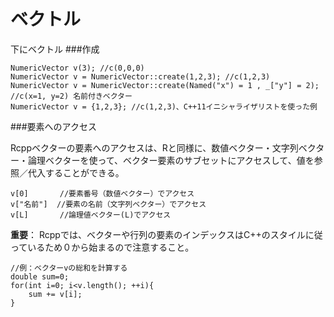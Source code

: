 # ベクトル

下にベクトル
###作成


```
NumericVector v(3); //c(0,0,0)
NumericVector v = NumericVector::create(1,2,3); //c(1,2,3) 
NumericVector v = NumericVector::create(Named("x") = 1 , _["y"] = 2); //c(x=1, y=2) 名前付きベクター
NumericVector v = {1,2,3}; //c(1,2,3)、C++11イニシャライザリストを使った例
```

###要素へのアクセス

Rcppベクターの要素へのアクセスは、Rと同様に、数値ベクター・文字列ベクター・論理ベクターを使って、ベクター要素のサブセットにアクセスして、値を参照／代入することができる。

```
v[0]       //要素番号（数値ベクター）でアクセス
v["名前"]  //要素の名前（文字列ベクター）でアクセス
v[L]       //論理値ベクター(L)でアクセス
```

**重要**：
Rcppでは、ベクターや行列の要素のインデックスはC++のスタイルに従っているため０から始まるので注意すること。


```
//例：ベクターvの総和を計算する
double sum=0;
for(int i=0; i<v.length(); ++i){
    sum += v[i];
}
```


